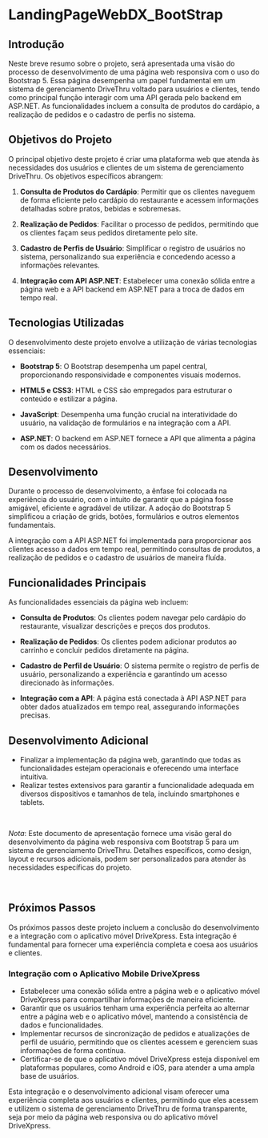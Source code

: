 # LandingPageWebDX_BootStrap

## Introdução

Neste breve resumo sobre o projeto, será apresentada uma visão do processo de desenvolvimento de uma página web responsiva com o uso do Bootstrap 5. Essa página desempenha um papel fundamental em um sistema de gerenciamento DriveThru voltado para usuários e clientes, tendo como principal função interagir com uma API gerada pelo backend em ASP.NET. As funcionalidades incluem a consulta de produtos do cardápio, a realização de pedidos e o cadastro de perfis no sistema.

## Objetivos do Projeto

O principal objetivo deste projeto é criar uma plataforma web que atenda às necessidades dos usuários e clientes de um sistema de gerenciamento DriveThru. Os objetivos específicos abrangem:

1. **Consulta de Produtos do Cardápio**: Permitir que os clientes naveguem de forma eficiente pelo cardápio do restaurante e acessem informações detalhadas sobre pratos, bebidas e sobremesas.

2. **Realização de Pedidos**: Facilitar o processo de pedidos, permitindo que os clientes façam seus pedidos diretamente pelo site.

3. **Cadastro de Perfis de Usuário**: Simplificar o registro de usuários no sistema, personalizando sua experiência e concedendo acesso a informações relevantes.

4. **Integração com API ASP.NET**: Estabelecer uma conexão sólida entre a página web e a API backend em ASP.NET para a troca de dados em tempo real.

## Tecnologias Utilizadas

O desenvolvimento deste projeto envolve a utilização de várias tecnologias essenciais:

- **Bootstrap 5**: O Bootstrap desempenha um papel central, proporcionando responsividade e componentes visuais modernos.

- **HTML5 e CSS3**: HTML e CSS são empregados para estruturar o conteúdo e estilizar a página.

- **JavaScript**: Desempenha uma função crucial na interatividade do usuário, na validação de formulários e na integração com a API.

- **ASP.NET**: O backend em ASP.NET fornece a API que alimenta a página com os dados necessários.

## Desenvolvimento

Durante o processo de desenvolvimento, a ênfase foi colocada na experiência do usuário, com o intuito de garantir que a página fosse amigável, eficiente e agradável de utilizar. A adoção do Bootstrap 5 simplificou a criação de grids, botões, formulários e outros elementos fundamentais.

A integração com a API ASP.NET foi implementada para proporcionar aos clientes acesso a dados em tempo real, permitindo consultas de produtos, a realização de pedidos e o cadastro de usuários de maneira fluída.

## Funcionalidades Principais

As funcionalidades essenciais da página web incluem:

- **Consulta de Produtos**: Os clientes podem navegar pelo cardápio do restaurante, visualizar descrições e preços dos produtos.

- **Realização de Pedidos**: Os clientes podem adicionar produtos ao carrinho e concluir pedidos diretamente na página.

- **Cadastro de Perfil de Usuário**: O sistema permite o registro de perfis de usuário, personalizando a experiência e garantindo um acesso direcionado às informações.

- **Integração com a API**: A página está conectada à API ASP.NET para obter dados atualizados em tempo real, assegurando informações precisas.


 ## Desenvolvimento Adicional

- Finalizar a implementação da página web, garantindo que todas as funcionalidades estejam operacionais e oferecendo uma interface intuitiva.
- Realizar testes extensivos para garantir a funcionalidade adequada em diversos dispositivos e tamanhos de tela, incluindo smartphones e tablets.

<br/>

  *Nota*: Este documento de apresentação fornece uma visão geral do desenvolvimento da página web responsiva com Bootstrap 5 para um sistema de gerenciamento DriveThru. Detalhes específicos, como design, layout e recursos adicionais, podem ser personalizados para atender às necessidades específicas do projeto.

<br/>

## Próximos Passos
 Os próximos passos deste projeto incluem a conclusão do desenvolvimento e a integração com o aplicativo móvel DriveXpress. Esta integração é fundamental para fornecer uma experiência completa e coesa aos usuários e clientes.

### Integração com o Aplicativo Mobile DriveXpress

- Estabelecer uma conexão sólida entre a página web e o aplicativo móvel DriveXpress para compartilhar informações de maneira eficiente.
- Garantir que os usuários tenham uma experiência perfeita ao alternar entre a página web e o aplicativo móvel, mantendo a consistência de dados e funcionalidades.
- Implementar recursos de sincronização de pedidos e atualizações de perfil de usuário, permitindo que os clientes acessem e gerenciem suas informações de forma contínua.
- Certificar-se de que o aplicativo móvel DriveXpress esteja disponível em plataformas populares, como Android e iOS, para atender a uma ampla base de usuários.

Esta integração e o desenvolvimento adicional visam oferecer uma experiência completa aos usuários e clientes, permitindo que eles acessem e utilizem o sistema de gerenciamento DriveThru de forma transparente, seja por meio da página web responsiva ou do aplicativo móvel DriveXpress.


